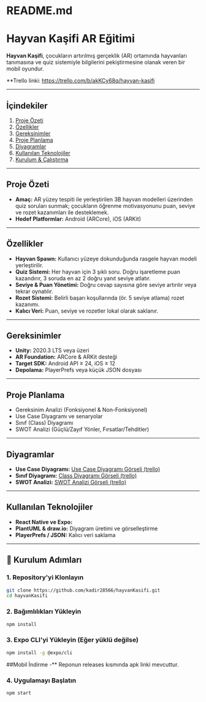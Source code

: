 # README.md

# Hayvan Kaşifi AR Eğitimi

**Hayvan Kaşifi**, çocukların artırılmış gerçeklik (AR) ortamında hayvanları tanımasına ve quiz sistemiyle bilgilerini pekiştirmesine olanak veren bir mobil oyundur.

**Trello linki: https://trello.com/b/akKCy68q/hayvan-kasifi

---

## İçindekiler
1. [Proje Özeti](#proje-özeti)
2. [Özellikler](#özellikler)
3. [Gereksinimler](#gereksinimler)
4. [Proje Planlama](#proje-planlama)
5. [Diyagramlar](#diyagramlar)
6. [Kullanılan Teknolojiler](#kullanılan-teknolojiler)
7. [Kurulum & Çalıştırma](#kurulum--çalıştırma)

---

## Proje Özeti
- **Amaç:** AR yüzey tespiti ile yerleştirilen 3B hayvan modelleri üzerinden quiz soruları sunmak; çocukların öğrenme motivasyonunu puan, seviye ve rozet kazanımları ile desteklemek.
- **Hedef Platformlar:** Android (ARCore), iOS (ARKit)

---

## Özellikler
- **Hayvan Spawn:** Kullanıcı yüzeye dokunduğunda rasgele hayvan modeli yerleştirilir.
- **Quiz Sistemi:** Her hayvan için 3 şıklı soru. Doğru işaretleme puan kazandırır, 3 soruda en az 2 doğru yanıt seviye atlatır.
- **Seviye & Puan Yönetimi:** Doğru cevap sayısına göre seviye artırılır veya tekrar oynatılır.
- **Rozet Sistemi:** Belirli başarı koşullarında (ör. 5 seviye atlama) rozet kazanımı.
- **Kalıcı Veri:** Puan, seviye ve rozetler lokal olarak saklanır.

---

## Gereksinimler
- **Unity:** 2020.3 LTS veya üzeri
- **AR Foundation:** ARCore & ARKit desteği
- **Target SDK:** Android API ≥ 24, iOS ≥ 12
- **Depolama:** PlayerPrefs veya küçük JSON dosyası

---

## Proje Planlama
- Gereksinim Analizi (Fonksiyonel & Non-Fonksiyonel)
- Use Case Diyagramı ve senaryolar
- Sınıf (Class) Diyagramı
- SWOT Analizi (Güçlü/Zayıf Yönler, Fırsatlar/Tehditler)

---

## Diyagramlar
- **Use Case Diyagramı:** [Use Case Diyagramı Görseli (trello)](https://trello.com/c/c0kva72r/1-use-case-diyagram%C4%B1)
- **Sınıf Diyagramı:** [Class Diyagramı Görseli (trello)](https://link.to/class-diagram](https://trello.com/c/nF9KNAcJ/2-uml-class-diyagram%C4%B1))
- **SWOT Analizi:** [SWOT Analizi Görseli (trello)](https://link.to/class-diagram](https://trello.com/c/nF9KNAcJ/2-uml-class-diyagram%C4%B1)](https://trello.com/c/ehHZ4MNc/3-swot-anali%CC%87zi%CC%87))

---

## Kullanılan Teknolojiler
- **React Native ve Expo:** 
- **PlantUML & draw.io:** Diyagram üretimi ve görselleştirme
- **PlayerPrefs / JSON:** Kalıcı veri saklama

---

## 🚀 Kurulum Adımları

### 1. Repository'yi Klonlayın
```bash
git clone https://github.com/kadir28566/hayvanKasifi.git
cd hayvanKasifi
```

### 2. Bağımlılıkları Yükleyin
```bash
npm install
```

### 3. Expo CLI'yi Yükleyin (Eğer yüklü değilse)
```bash
npm install -g @expo/cli
```
##Mobil İndirme
-** Reponun releases kısmında apk linki mevcuttur.

### 4. Uygulamayı Başlatın
```bash
npm start
```
